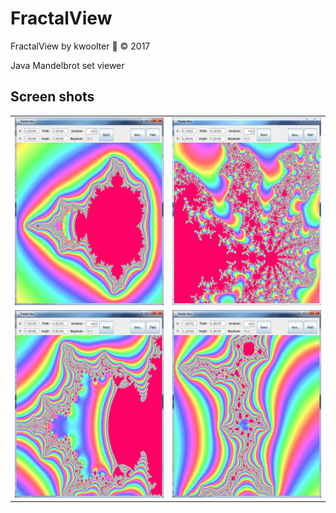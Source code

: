 # FractalView
FractalView by kwoolter :monkey: :copyright: 2017

Java Mandelbrot set viewer


## Screen shots
<table>
<tr>
<td>
<img height=300 width=300 src="https://github.com/kwoolter/FractalView/blob/master/src/fractalview/screenshots/Capture0.PNG" alt="capture1">
</td>
<td>
<img height=300 width=300 src="https://github.com/kwoolter/FractalView/blob/master/src/fractalview/screenshots/Capture1.PNG" alt="capture2">
</td>
</tr>
<tr>
<td>
<img height=300 width=300 src="https://github.com/kwoolter/FractalView/blob/master/src/fractalview/screenshots/Capture2.PNG" alt="capture3">
</td>
<td>
<img height=300 width=300 src="https://github.com/kwoolter/FractalView/blob/master/src/fractalview/screenshots/Capture3.PNG" alt="capture4">
</td>
</tr>
</table>

